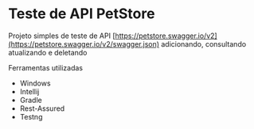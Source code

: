 # Teste de API PetStore



Projeto simples de teste de API [https://petstore.swagger.io/v2](https://petstore.swagger.io/v2/swagger.json) adicionando, consultando atualizando e deletando

Ferramentas utilizadas

- Windows
- Intellij
- Gradle
- Rest-Assured
- Testng